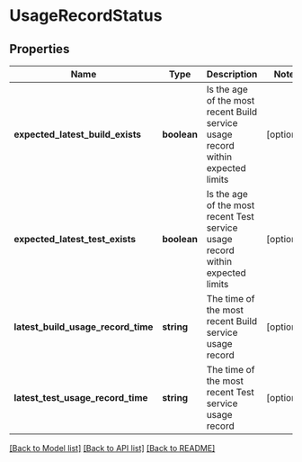 # UsageRecordStatus

## Properties
Name | Type | Description | Notes
------------ | ------------- | ------------- | -------------
**expected_latest_build_exists** | **boolean** | Is the age of the most recent Build service usage record within expected limits | [optional] 
**expected_latest_test_exists** | **boolean** | Is the age of the most recent Test service usage record within expected limits | [optional] 
**latest_build_usage_record_time** | **string** | The time of the most recent Build service usage record | [optional] 
**latest_test_usage_record_time** | **string** | The time of the most recent Test service usage record | [optional] 

[[Back to Model list]](../README.md#documentation-for-models) [[Back to API list]](../README.md#documentation-for-api-endpoints) [[Back to README]](../README.md)

